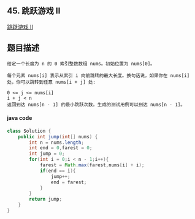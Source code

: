## 45. 跳跃游戏 II

[跳跃游戏 II](https://leetcode.cn/problems/jump-game-ii/)



## 题目描述

```
给定一个长度为 n 的 0 索引整数数组 nums。初始位置为 nums[0]。

每个元素 nums[i] 表示从索引 i 向前跳转的最大长度。换句话说，如果你在 nums[i] 处，你可以跳转到任意 nums[i + j] 处:

0 <= j <= nums[i] 
i + j < n
返回到达 nums[n - 1] 的最小跳跃次数。生成的测试用例可以到达 nums[n - 1]。
```



#### java code 

```java
class Solution {
    public int jump(int[] nums) {
        int n = nums.length;
        int end = 0,farest = 0;
        int jump = 0;
        for(int i = 0;i < n - 1;i++){
            farest = Math.max(farest,nums[i] + i);
            if(end == i){
                jump++;
                end = farest;
            }
        }
        return jump;
    }
}
```

